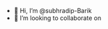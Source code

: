 - 👋 Hi, I’m @subhradip-Barik
- 💞️ I’m looking to collaborate on 

<!---
subhradip-kreeti/subhradip-kreeti is a ✨ special ✨ repository because its `README.md` (this file) appears on your GitHub profile.
You can click the Preview link to take a look at your changes.
--->

